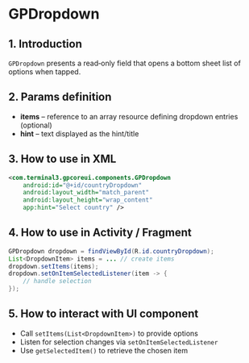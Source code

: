 # GPDropdown

## 1. Introduction
`GPDropdown` presents a read‑only field that opens a bottom sheet list of options when tapped.

## 2. Params definition
- **items** – reference to an array resource defining dropdown entries (optional)
- **hint** – text displayed as the hint/title

## 3. How to use in XML
```xml
<com.terminal3.gpcoreui.components.GPDropdown
    android:id="@+id/countryDropdown"
    android:layout_width="match_parent"
    android:layout_height="wrap_content"
    app:hint="Select country" />
```

## 4. How to use in Activity / Fragment
```java
GPDropdown dropdown = findViewById(R.id.countryDropdown);
List<DropdownItem> items = ... // create items
dropdown.setItems(items);
dropdown.setOnItemSelectedListener(item -> {
    // handle selection
});
```

## 5. How to interact with UI component
- Call `setItems(List<DropdownItem>)` to provide options
- Listen for selection changes via `setOnItemSelectedListener`
- Use `getSelectedItem()` to retrieve the chosen item
